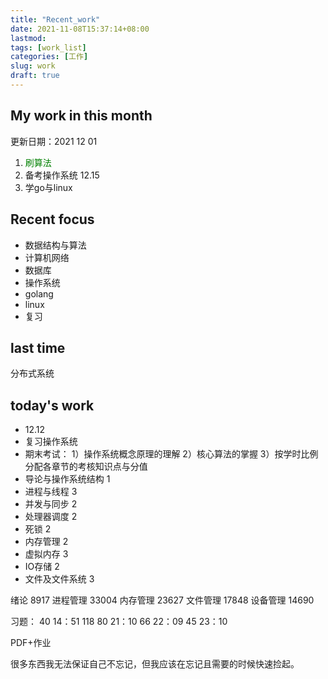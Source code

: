 ```yaml
---
title: "Recent_work"
date: 2021-11-08T15:37:14+08:00
lastmod:
tags: [work_list]
categories: [工作]
slug: work
draft: true
---
```

## My work in this month
更新日期：2021 12 01

1. <font color=Green>刷算法</font>
2. 备考操作系统 12.15
3. 学go与linux

## Recent focus
- 数据结构与算法
- 计算机网络
- 数据库
- 操作系统
- golang
- linux
- 复习
## last time
分布式系统
## today's work
- 12.12
- 复习操作系统
- 期末考试：
1）操作系统概念原理的理解
2）核心算法的掌握
3）按学时比例分配各章节的考核知识点与分值
- 导论与操作系统结构 1
- 进程与线程 3
- 并发与同步 2
- 处理器调度 2
- 死锁 2
- 内存管理 2
- 虚拟内存 3
- IO存储 2
- 文件及文件系统 3

绪论 8917
进程管理 33004
内存管理 23627
文件管理 17848
设备管理 14690

习题：
40  14：51
118
80  21：10
66  22：09
45  23：10

PDF+作业



很多东西我无法保证自己不忘记，但我应该在忘记且需要的时候快速捡起。



